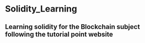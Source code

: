 # Solidity_Learning
## Learning solidity for the Blockchain subject following the tutorial point website

